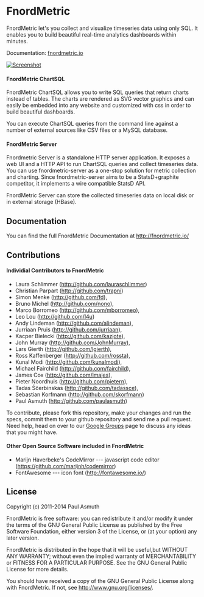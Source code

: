 FnordMetric
===========

FnordMetric let's you collect and visualize timeseries data using only SQL. It
enables you to build beautiful real-time analytics dashboards within minutes.

Documentation: [fnordmetric.io](http://fnordmetric.io/documentation/)

[ ![Screenshot](https://raw.githubusercontent.com/paulasmuth/fnordmetric-dev/master/fnordmetric-doc/web/assets/img/fnordmetric_server_screen1.png) ](http://github.com/paulasmuth/fnordmetric)


#### FnordMetric ChartSQL

FnordMetric ChartSQL allows you to write SQL queries that return charts instead
of tables. The charts are rendered as SVG vector graphics and can easily be
embedded into any website and customized with css in order to build beautiful
dashboards.

You can execute ChartSQL queries from the command line against a number of
external sources like CSV files or a MySQL database.


#### FnordMetric Server

Fnordmetric Server is a standalone HTTP server application. It exposes a web UI
and a HTTP API to run ChartSQL queries and collect timeseries data. You can use
fnordmetric-server as a one-stop solution for metric collection and charting.
Since fnordmetric-server aims to be a StatsD+graphite competitor, it implements
a wire compatible StatsD API.

FnordMetric Server can store the collected timeseries data on local disk or in
external storage (HBase).

Documentation
-------------

You can find the full FnordMetric Documentation at http://fnordmetric.io/


Contributions
-------------

#### Individial Contributors to FnordMetric

+ Laura Schlimmer (http://github.com/lauraschlimmer)
+ Christian Parpart (http://github.com/trapni)
+ Simon Menke (http://github.com/fd),
+ Bruno Michel (http://github.com/nono),
+ Marco Borromeo (http://github.com/mborromeo),
+ Leo Lou (http://github.com/l4u)
+ Andy Lindeman (http://github.com/alindeman),
+ Jurriaan Pruis (http://github.com/jurriaan),
+ Kacper Bielecki (http://github.com/kazjote),
+ John Murray (http://github.com/JohnMurray),
+ Lars Gierth (http://github.com/lgierth),
+ Ross Kaffenberger (http://github.com/rossta),
+ Kunal Modi (http://github.com/kunalmodi),
+ Michael Fairchild (http://github.com/fairchild),
+ James Cox (http://github.com/imajes),
+ Pieter Noordhuis (http://github.com/pietern),
+ Tadas Ščerbinskas (http://github.com/tadassce),
+ Sebastian Korfmann (http://github.com/skorfmann)
+ Paul Asmuth (http://github.com/paulasmuth)

To contribute, please fork this repository, make your changes and run the 
specs, commit them to your github repository and send me a pull request.
Need help, head on over to our [Google Groups][1]  page to discuss any ideas
that you might have.

#### Other Open Source Software included in FnordMetric

  + Marijn Haverbeke's CodeMirror --- javascript code editor (https://github.com/marijnh/codemirror)
  + FontAwesome --- icon font (http://fontawesome.io/)

License
-------

Copyright (c) 2011-2014 Paul Asmuth

FnordMetric is free software: you can redistribute it and/or modify it under
the terms of the GNU General Public License as published by the Free Software
Foundation, either version 3 of the License, or (at your option) any later
version.

FnordMetric is distributed in the hope that it will be useful,but WITHOUT ANY
WARRANTY; without even the implied warranty of MERCHANTABILITY or FITNESS FOR A
PARTICULAR PURPOSE. See the GNU General Public License for more details.

You should have received a copy of the GNU General Public License along with
FnordMetric. If not, see <http://www.gnu.org/licenses/>.


  [1]: http://groups.google.com/group/fnordmetric
  [2]: http://www.screenr.com/KiJs
  [3]: https://secure.travis-ci.org/paulasmuth/fnordmetric.png
  [4]: http://travis-ci.org/paulasmuth/fnordmetric
